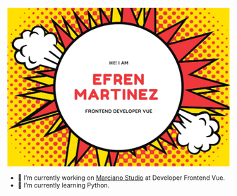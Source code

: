![Banner](image.jpg)

- 🔭 I’m currently working on [Marciano Studio](https://marciano.com.mx/) at Developer Frontend Vue.
- 🌱 I’m currently learning Python.
